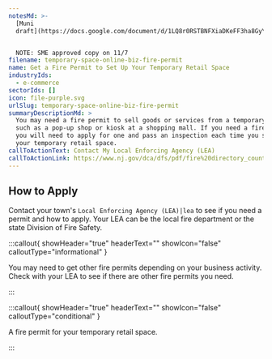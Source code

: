 ```yaml
---
notesMd: >-
  [Muni
  draft](https://docs.google.com/document/d/1LQ8r0RSTBNFXiaDKeFF3ha8GyY3GBfDaeJySwsyOpXM/edit)


  NOTE: SME approved copy on 11/7
filename: temporary-space-online-biz-fire-permit
name: Get a Fire Permit to Set Up Your Temporary Retail Space
industryIds:
  - e-commerce
sectorIds: []
icon: file-purple.svg
urlSlug: temporary-space-online-biz-fire-permit
summaryDescriptionMd: >
  You may need a fire permit to sell goods or services from a temporary space,
  such as a pop-up shop or kiosk at a shopping mall. If you need a fire permit,
  you will need to apply for one and pass an inspection each time you set up
  your temporary retail space.
callToActionText: Contact My Local Enforcing Agency (LEA)
callToActionLink: https://www.nj.gov/dca/dfs/pdf/fire%20directory_county%20summary/fire_code_enforcement_director.pdf
---
```

## How to Apply

Contact your town's `Local Enforcing Agency (LEA)|lea` to see if you need a permit and how to apply. Your LEA can be the local fire department or the state Division of Fire Safety.

:::callout{ showHeader="true" headerText="" showIcon="false" calloutType="informational" }

You may need to get other fire permits depending on your business activity. Check with your LEA to see if there are other fire permits you need.

:::

:::callout{ showHeader="true" headerText="" showIcon="false" calloutType="conditional" }

A fire permit for your temporary retail space.

:::